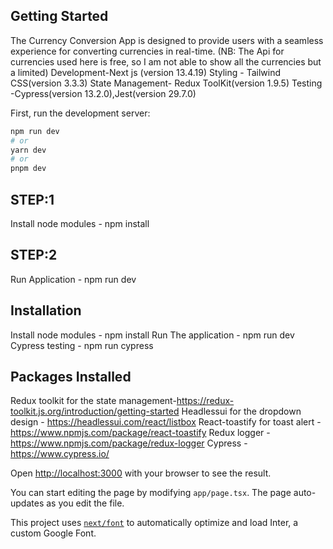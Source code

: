 

## Getting Started
The Currency Conversion App is designed to provide users with a seamless experience for converting currencies in real-time. (NB: The Api for currencies used here is free, so I am not able to show all the currencies but a limited)
Development-Next js (version 13.4.19)
Styling - Tailwind CSS(version 3.3.3)
State Management- Redux ToolKit(version 1.9.5)
Testing -Cypress(version 13.2.0),Jest(version 29.7.0)

First, run the development server:

```bash
npm run dev
# or
yarn dev
# or
pnpm dev
```
## STEP:1

Install node modules - npm install

## STEP:2

Run Application - npm run dev


## Installation 
Install node modules - npm install
Run The application - npm run dev
Cypress testing - npm run cypress


## Packages Installed
Redux toolkit for the state management-https://redux-toolkit.js.org/introduction/getting-started
Headlessui for the dropdown design - https://headlessui.com/react/listbox
React-toastify for toast alert - https://www.npmjs.com/package/react-toastify
Redux logger - https://www.npmjs.com/package/redux-logger
Cypress - https://www.cypress.io/


Open [http://localhost:3000](http://localhost:3000) with your browser to see the result.

You can start editing the page by modifying `app/page.tsx`. The page auto-updates as you edit the file.

This project uses [`next/font`](https://nextjs.org/docs/basic-features/font-optimization) to automatically optimize and load Inter, a custom Google Font.


